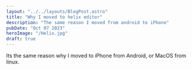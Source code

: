 ```yaml
---
layout: "../../layouts/BlogPost.astro"
title: "Why I moved to helix editor"
description: "The same reason I moved from android to iPhone"
pubDate: "Oct 07 2023"
heroImage: "/Helix.jpg"
draft: true
---
```


Its the same reason why I moved to iPhone from Android, or MacOS from linux. 

